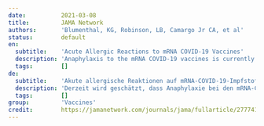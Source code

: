 ```yaml
---
date:          2021-03-08
title:         JAMA Network
authors:       'Blumenthal, KG, Robinson, LB, Camargo Jr CA, et al'
status:        default
en:
  subtitle:    'Acute Allergic Reactions to mRNA COVID-19 Vaccines'
  description: 'Anaphylaxis to the mRNA COVID-19 vaccines is currently estimated to occur in 2.5 to 11.1 cases per 1 million doses, largely in individuals with a history of allergy.1 Allergic concerns contribute to vaccine hesitancy; we investigated acute allergic reaction incidence after more than 60 000 mRNA COVID-19 vaccine administrations. Of 64 900 employees who received their first dose of a COVID-19 vaccine, 25 929 (40%) received the Pfizer-BioNTech vaccine and 38 971 (60%) received the Moderna vaccine. At least 1 symptom survey was completed by 52 805 (81%). Acute allergic reactions were reported by 1365 employees overall (2.10% [95% CI, 1.99%-2.22%]), more frequently with the Moderna vaccine compared with Pfizer-BioNTech (2.20% [95% CI, 2.06%-2.35%] vs 1.95% [95% CI, 1.79%-2.13%]; P = .03) (Table 1). Anaphylaxis was confirmed in 16 employees (0.025% [95% CI, 0.014%-0.040%]): 7 cases from the Pfizer-BioNTech vaccine (0.027% [95% CI, 0.011%-0.056%]) and 9 cases from the Moderna vaccine (0.023% [95% CI, 0.011%-0.044%]) (P = .76). Individuals with anaphylaxis were a mean age of 41 (SD, 13) years, and 15 (94%) were female (Table 2); 10 (63%) had an allergy history and 5 (31%) had an anaphylaxis history. Mean time to anaphylaxis onset was 17 (SD, 28; range, 1-120) minutes. One patient was admitted to intensive care, 9 (56%) received intramuscular epinephrine, and all recovered. Three employees, with prior anaphylaxis history, did not seek care'
  tags:        []
de:
  subtitle:    'Akute allergische Reaktionen auf mRNA-COVID-19-Impfstoffe'
  description: 'Derzeit wird geschätzt, dass Anaphylaxie bei den mRNA-COVID-19-Impfstoffen in 2,5 bis 11,1 Fällen pro 1 Million Dosen auftritt, vor allem bei Personen mit einer Allergie in der Vorgeschichte.1 Allergische Bedenken tragen zu einer zögerlichen Haltung gegenüber dem Impfstoff bei; wir haben die Häufigkeit akuter allergischer Reaktionen nach mehr als 60 000 mRNA-COVID-19-Impfstoffverabreichungen untersucht. Von 64 900 Arbeitnehmern, die ihre erste Dosis eines COVID-19-Impfstoffs erhielten, wurden 25 929 (40 %) mit dem Impfstoff von Pfizer-BioNTech und 38 971 (60 %) mit dem Moderna-Impfstoff geimpft. 52 805 (81 %) füllten mindestens eine Umfrage zu den Symptomen aus. Akute allergische Reaktionen wurden von insgesamt 1365 Mitarbeitern gemeldet (2,10 % [95 % KI, 1,99 %-2,22 %]), und zwar häufiger mit dem Moderna-Impfstoff als mit dem Pfizer-BioNTech-Impfstoff (2,20 % [95 % KI, 2,06 %-2,35 %] gegenüber 1,95 % [95 % KI, 1,79 %-2,13 %]; P = .03) (Tabelle 1). Anaphylaxie wurde bei 16 Mitarbeitern bestätigt (0,025 % [95 % KI, 0,014 %-0,040 %]): 7 Fälle beim Impfstoff von Pfizer-BioNTech (0,027 % [95 % KI, 0,011 %-0,056 %]) und 9 Fälle beim Impfstoff von Moderna (0,023 % [95 % KI, 0,011 %-0,044 %]) (P = 0,76). Das Durchschnittsalter der Personen mit Anaphylaxie lag bei 41 Jahren (SD, 13), und 15 (94 %) waren weiblich (Tabelle 2); 10 (63 %) hatten eine Allergieanamnese und 5 (31 %) eine Anaphylaxieanamnese. Die durchschnittliche Zeit bis zum Auftreten der Anaphylaxie betrug 17 (SD, 28; Bereich, 1-120) Minuten. Ein Patient wurde auf die Intensivstation eingeliefert, 9 (56 %) erhielten intramuskuläres Epinephrin, und alle erholten sich. Drei Mitarbeiter, die bereits eine Anaphylaxie-Vorgeschichte hatten, suchten keine Behandlung auf.' 
  tags:        []
group:         'Vaccines'
credit:        https://jamanetwork.com/journals/jama/fullarticle/2777417
---
```

